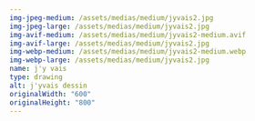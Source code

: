 ```yaml
---
img-jpeg-medium: /assets/medias/medium/jyvais2.jpg
img-jpeg-large: /assets/medias/medium/jyvais2.jpg
img-avif-medium: /assets/medias/medium/jyvais2-medium.avif
img-avif-large: /assets/medias/medium/jyvais2.jpg
img-webp-medium: /assets/medias/medium/jyvais2-medium.webp
img-webp-large: /assets/medias/medium/jyvais2.jpg
name: j'y vais
type: drawing
alt: j'yvais dessin
originalWidth: "600"
originalHeight: "800"
---
```

